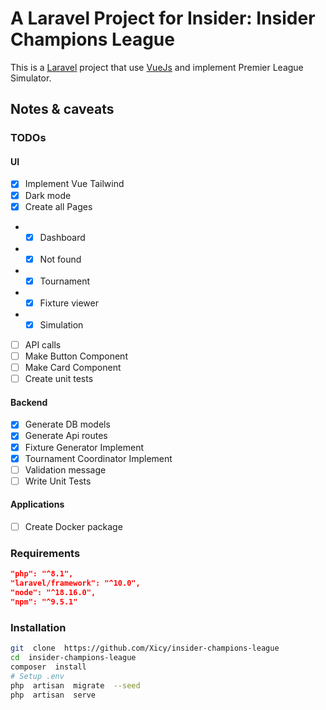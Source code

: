 
#  A Laravel Project for Insider: Insider Champions League

This is a [Laravel](https://laravel.com) project that use [VueJs](https://vuejs.org/) and implement Premier League Simulator.

##  Notes & caveats
  
### TODOs
#### UI
- [x] Implement Vue Tailwind
- [x] Dark mode
- [x] Create all Pages
- - [x] Dashboard
- - [x] Not found
- - [x] Tournament
- - [x] Fixture viewer
- - [x] Simulation
- [ ] API calls
- [ ] Make Button Component
- [ ] Make Card Component
- [ ] Create unit tests

#### Backend
- [x] Generate DB models
- [x] Generate Api routes
- [x] Fixture Generator Implement
- [x] Tournament Coordinator Implement
- [ ] Validation message
- [ ] Write Unit Tests

#### Applications 
- [ ] Create Docker package

###  Requirements

```json
"php": "^8.1",
"laravel/framework": "^10.0",
"node": "^18.16.0",
"npm": "^9.5.1"
```  

###  Installation

```bash
git  clone  https://github.com/Xicy/insider-champions-league
cd  insider-champions-league
composer  install
# Setup .env
php  artisan  migrate  --seed
php  artisan  serve
```
